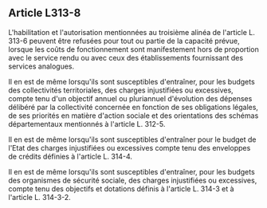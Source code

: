 ## Article L313-8

L'habilitation et l'autorisation mentionnées au troisième alinéa de l'article L. 313-6 peuvent être refusées
pour tout ou partie de la capacité prévue, lorsque les coûts de fonctionnement sont manifestement hors de
proportion avec le service rendu ou avec ceux des établissements fournissant des services analogues.

Il en est de même lorsqu'ils sont susceptibles d'entraîner, pour les budgets des collectivités territoriales, des
charges injustifiées ou excessives, compte tenu d'un objectif annuel ou pluriannuel d'évolution des dépenses
délibéré par la collectivité concernée en fonction de ses obligations légales, de ses priorités en matière
d'action sociale et des orientations des schémas départementaux mentionnés à l'article L. 312-5.

Il en est de même lorsqu'ils sont susceptibles d'entraîner pour le budget de l'Etat des charges injustifiées ou
excessives compte tenu des enveloppes de crédits définies à l'article L. 314-4.

Il en est de même lorsqu'ils sont susceptibles d'entraîner, pour les budgets des organismes de sécurité sociale,
des charges injustifiées ou excessives, compte tenu des objectifs et dotations définis à l'article L. 314-3 et à
l'article L. 314-3-2.

